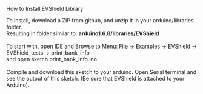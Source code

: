 How to Install EVShield Library<br>

To install, download a ZIP from github, and unzip it in your arduino/libraries folder.<br>
Resulting in folder similar to: <b>arduino1.6.8/libraries/EVShield</b>
<br>
<br>
To start with, open IDE and Browse to Menu: File -> Examples -> EVShield -> EVShield_tests -> print_bank_info<br>
and open sketch print_bank_info.ino
<br>
<br>
Compile and download this sketch to your arduino. Open Serial terminal and see the output of this sketch. (Be sure that EVShield is attached to your Arduino).

